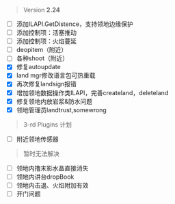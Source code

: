  > Version **2.24**
 - [ ] 添加ILAPI.GetDistence，支持领地边缘保护
 - [ ] 添加控制项：活塞推动
 - [ ] 添加控制项：火焰蔓延
 - [ ] deopitem（附近）
 - [ ] 各种shoot（附近）
 - [x] 修复autoupdate
 - [x] land mgr修改语言包可热重载
 - [x] 再次修复landsign报错
 - [x] 增加领地数据操作类ILAPI，完善createland，deleteland
 - [x] 修复领地内放岩浆&防水问题
 - [x] 领地管理员landtrust,somewrong

 > 3-rd Plugins 计划
 - [ ] 附近领地传感器

 > 暂时无法解决
 - [ ] 领地内撸末影水晶直接消失
 - [ ] 领地内讲台dropBook
 - [ ] 领地内击退、火焰附加有效
 - [ ] 开门问题